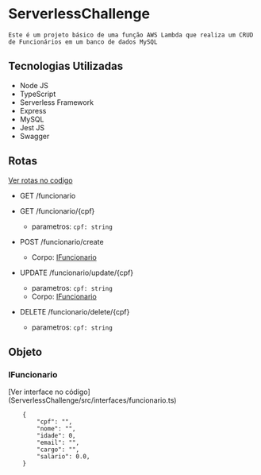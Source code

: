 # ServerlessChallenge
    Este é um projeto básico de uma função AWS Lambda que realiza um CRUD de Funcionários em um banco de dados MySQL
## Tecnologias Utilizadas

* Node JS
* TypeScript
* Serverless Framework
* Express
* MySQL
* Jest JS
* Swagger
## Rotas

[Ver rotas no codigo](ServerlessChallenge/src/routes/funcionario.route.ts)

* GET /funcionario

* GET /funcionario/{cpf}
    * parametros: `cpf: string`
    
* POST /funcionario/create
    * Corpo: [IFuncionario](./#IFuncionario)

* UPDATE /funcionario/update/{cpf}
    * parametros: `cpf: string`
    * Corpo: [IFuncionario](./#IFuncionario)

* DELETE /funcionario/delete/{cpf}
    * parametros: `cpf: string`
## Objeto
<h3 href="funcionario"> IFuncionario </h3>
[Ver interface no código](ServerlessChallenge/src/interfaces/funcionario.ts)

~~~
    {
        "cpf": "",
        "nome": "",
        "idade": 0,
        "email": "",
        "cargo": "",
        "salario": 0.0,
    }
~~~

